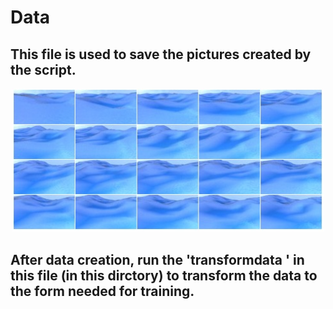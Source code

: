 # Data

## This file is used to save the pictures created by the script. 

<p align="center">
  <img width="500" src="gen_img.jpg">
</p>
<p align="justify">

## After  data creation, run the 'transformdata '  in this file (in this dirctory) to transform the data to the form needed for training.
